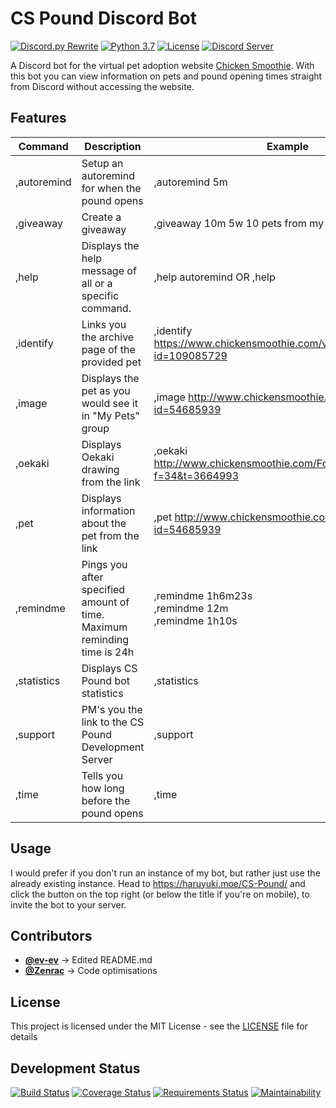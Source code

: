 # CS Pound Discord Bot

[![Discord.py Rewrite](https://img.shields.io/badge/discord.py-rewrite-blue.svg)](https://github.com/Rapptz/discord.py)
[![Python 3.7](https://img.shields.io/badge/python-3.7-blue.svg)](https://www.python.org/)
[![License](https://img.shields.io/github/license/haruyuki/CS-Pound.svg)](https://github.com/haruyuki/CS-Pound/blob/master/LICENSE)
[![Discord Server](https://img.shields.io/discord/409642350600781824.svg?logo=discord)](https://invite.gg/cspound)

A Discord bot for the virtual pet adoption website [Chicken Smoothie](https://www.chickensmoothie.com). With this bot you can view information on pets and pound opening times straight from Discord without accessing the website.

## Features

| Command       | Description                                                               | Example                                                                       |
|-------------  |-------------------------------------------------------------------------  |---------------------------------------------------------------------------    |
| ,autoremind   | Setup an autoremind for when the pound opens                            | ,autoremind 5m                                                                |
| ,giveaway     | Create a giveaway                                                         | ,giveaway 10m 5w 10 pets from my non-existent group.                          |
| ,help         | Displays the help message of all or a specific command.                   | ,help autoremind    OR  ,help                                                 |
| ,identify     | Links you the archive page of the provided pet                            | ,identify <https://www.chickensmoothie.com/viewpet.php?id=109085729>          |
| ,image        | Displays the pet as you would see it in "My Pets" group                   | ,image <http://www.chickensmoothie.com/viewpet.php?id=54685939>               |
| ,oekaki       | Displays Oekaki drawing from the link                                     | ,oekaki <http://www.chickensmoothie.com/Forum/viewtopic.php?f=34&t=3664993>   |
| ,pet          | Displays information about the pet from the link                          | ,pet <http://www.chickensmoothie.com/viewpet.php?id=54685939>                 |
| ,remindme     | Pings you after specified amount of time. Maximum reminding time is 24h   | ,remindme 1h6m23s<br>,remindme 12m<br>,remindme 1h10s                         |
| ,statistics   | Displays CS Pound bot statistics                                          | ,statistics                                                                   |
| ,support      | PM's you the link to the CS Pound Development Server                      | ,support                                                                      |
| ,time         | Tells you how long before the pound opens                                 | ,time                                                                         |

## Usage
I would prefer if you don't run an instance of my bot, but rather just use the already existing instance. Head to <https://haruyuki.moe/CS-Pound/> and click the button on the top right (or below the title if you're on mobile), to invite the bot to your server.

## Contributors

* [**@ev-ev**](https://github.com/ev-ev) -> Edited README.md
* [**@Zenrac**](https://github.com/Zenrac) -> Code optimisations

## License

This project is licensed under the MIT License - see the [LICENSE](LICENSE) file for details

## Development Status
[![Build Status](https://img.shields.io/travis/com/haruyuki/CS-Pound.svg)](https://travis-ci.com/haruyuki/CS-Pound)
[![Coverage Status](https://img.shields.io/codecov/c/github/haruyuki/CS-Pound.svg)](https://codecov.io/gh/haruyuki/CS-Pound)
[![Requirements Status](https://img.shields.io/requires/github/haruyuki/CS-Pound.svg)](https://requires.io/github/haruyuki/CS-Pound/requirements/?branch=master)
[![Maintainability](https://api.codeclimate.com/v1/badges/e1711e225711d4f33ec7/maintainability)](https://codeclimate.com/github/haruyuki/CS-Pound/maintainability)
